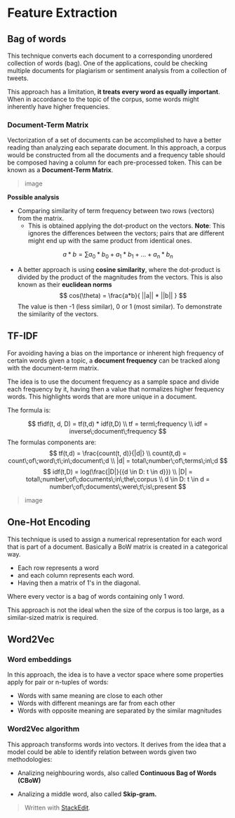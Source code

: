 
# Feature Extraction

## Bag of words

This technique converts each document to a corresponding unordered collection of words (bag). One of the applications, could be checking multiple documents for plagiarism or sentiment analysis from a collection of tweets.

This approach has a limitation, **it treats every word as equally important**. When in accordance to the topic of the corpus, some words might inherently have higher frequencies.

### Document-Term Matrix
Vectorization of a set of documents can be accomplished to have a better reading than analyzing each separate document. In this approach, a corpus would be constructed from all the documents and a frequency table should be composed having a column for each pre-processed token. This can be known as a **Document-Term Matrix**.

> image

**Possible analysis**
- Comparing similarity of term frequency between two rows (vectors) from the matrix.
	- This is obtained applying the dot-product on the vectors. **Note**: This ignores the differences between the vectors; pairs that are different might end up with the same product from identical ones. 

$$
a*b = \sum{a_0*b_0 + a_1*b_1+...+a_n*b_n}
$$

-  A better approach is using **cosine similarity**, where the dot-product is divided by the product of the magnitudes from the vectors. This is also known as their **euclidean norms**
$$
cos(\theta) = \frac{a*b}{ ||a|| * ||b|| }
$$
The value is then -1 (less similar), 0 or 1 (most similar). To demonstrate the similarity of the vectors.

## TF-IDF

For avoiding having a bias on the importance or inherent high frequency of certain words given a topic, a **document frequency** can be tracked along with the document-term matrix.

The idea is to use the document frequency as a sample space and divide each frequency by it, having then a value that normalizes higher frequency words. This highlights words that are more unique in a document.

The formula is:

$$
tfidf(t, d, D) = tf(t,d) * idf(t,D) \\
tf = term\;frequency \\
idf = inverse\;document\;frequency
$$
The formulas components are:
$$
tf(t,d) = \frac{count(t, d)}{|d|} \\
count(t,d) = count\;of\;word\;t\;in\;document\;d \\
|d| = total\;number\;of\;terms\;in\;d
$$
$$
idf(t,D) = log(\frac{|D|}{{d \in D: t \in d}}) \\
 |D| = total\;number\;of\;documents\;in\;the\;corpus \\
d \in D: t \in d = number\;of\;documents\;were\;t\;is\;present
$$

> image

## One-Hot Encoding

This technique is used to assign a numerical representation for each word that is part of a document. Basically a BoW matrix is created in a categorical way. 
- Each row represents a word
- and each column represents each word.
- Having then a matrix of 1's in the diagonal.

Where every vector is a bag of words containing only 1 word.

This approach is not the ideal when the size of the corpus is too large, as a similar-sized matrix is required.

## Word2Vec

### Word embeddings

In this approach, the idea is to have a vector space where some properties apply for pair or n-tuples of words:
- Words with same meaning are close to each other 
- Words with different meanings are far from each other
- Words with opposite meaning are separated by the similar magnitudes

### Word2Vec algorithm
This approach transforms words into vectors. It derives from the idea that a model could be able to identify relation between words given two methodologies:
- Analizing neighbouring words, also called **Continuous Bag of Words (CBoW)**

- Analizing a middle word, also called **Skip-gram.**



> Written with [StackEdit](https://stackedit.io/).
<!--stackedit_data:
eyJoaXN0b3J5IjpbMTMzODcwODQ0MiwxMDc3NzgzMDZdfQ==
-->